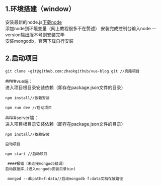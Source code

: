 ## 1.环境搭建（window）
   安装最新的node.js[下载node](https://nodejs.org/zh-cn/download/)<br>
   添加node到环境变量（网上教程很多不在赘述）
   安装完成控制台输入node --version输出版本号则安装完毕
   <br>
   安装mongodb，官网下载自行安装
   <br>
## 2.启动项目
  ```
  git clone +git@github.com:zhaokgithub/vue-blog.git //克隆项目
  ```
  ####vue端：
  <br>
  进入项目根目录安装依赖（即存在package.json文件的目录）
  <br>
  
  ```
  npm install//依赖安装
  ```
  ```
  npm run dev //启动项目
  ```
   ####server端：
   <br>
   进入项目根目录安装依赖（即存在package.json文件的目录）
   
   ```
  npm install//依赖安装
  ```
    启动项目
  ```
  npm start //启动项目
  ```
     ####报错（未连接mongodb错误）
    启动数据库,(进入mongodb安装目录bin)
   ```
    mongod --dbpath=f:data//启动mongodb f:data文档存放路径
   ```
   
